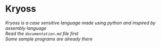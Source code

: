# Kryoss
*Kryoss is a case sensitive language made using python and inspired by assembly language*<br>
*Read the `documentation.md` file first*<br>
*Some sample programs are already there*
